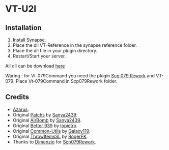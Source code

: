 # VT-U2I

## Installation
1. [Install Synapse](https://github.com/SynapseSL/Synapse/wiki#hosting-guides).
2. Place the dll VT-Reference in the synapse reference folder.
3. Place the dll file in your plugin directory.
4. Restart/Start your server.

All dll can be download [here](https://github.com/Fondation-Azarus/Azarus-Plugins/releases) 

Waring :
for Vt-079Command you need the plugin [Scp 079 Rework](https://github.com/SynapseSL/Scp079Rework) and VT-079. Place Vt-079Command in Scp079Rework folder.

## Credits
* [Azarus](https://discord.gg/EnFngM8).
* Original [Patchs](https://github.com/sanyae2439/SanyaPlugin_Exiled) by [Sanya2439](https://github.com/sanyae2439).
* Original [AirBomb](https://github.com/sanyae2439/SanyaPlugin_Exiled) by [Sanya2439](https://github.com/sanyae2439).
* Original [Better 939](https://github.com/iopietro/BetterScp939) by [Iopietro](https://github.com/iopietro).
* Original [Common-Utils](https://github.com/Exiled-Team/Common-Utils) by [Galaxy119](https://github.com/galaxy119).
* Original [ThrowItemsSL](https://github.com/RogerFK/ThrowItemsSL) by [RogerFK](https://github.com/RogerFK).
* Thanks to [Dimenzio](https://github.com/GrafDimenzio) for [Scp079Rework](https://github.com/SynapseSL/Scp079Rework).

